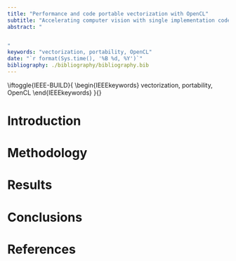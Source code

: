 ```yaml
---
title: "Performance and code portable vectorization with OpenCL"
subtitle: "Accelerating computer vision with single implementation codes"
abstract: "


"
keywords: "vectorization, portability, OpenCL"
date: "`r format(Sys.time(), '%B %d, %Y')`"
bibliography: ./bibliography/bibliography.bib
---
```


<!--IEEE needs the keywords to be set here :(-->
\iftoggle{IEEE-BUILD}{
\begin{IEEEkeywords}
vectorization, portability, OpenCL
\end{IEEEkeywords}
}{}


# Introduction

# Methodology

# Results

# Conclusions

# References
